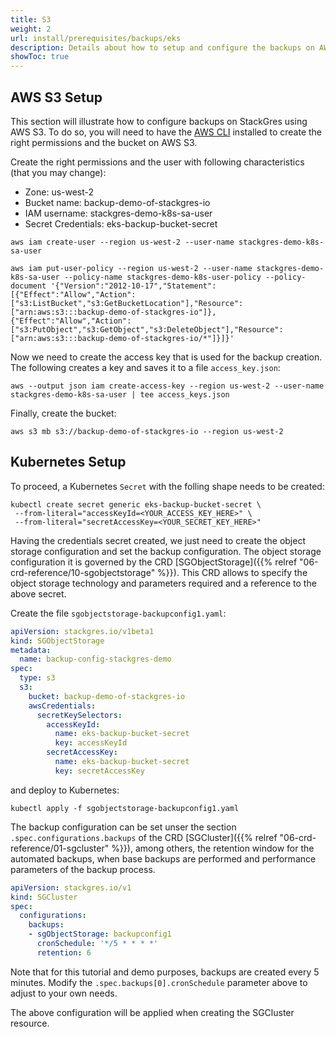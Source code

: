 ```yaml
---
title: S3
weight: 2
url: install/prerequisites/backups/eks
description: Details about how to setup and configure the backups on AWS S3.
showToc: true
---
```


## AWS S3 Setup

This section will illustrate how to configure backups on StackGres using AWS S3.
To do so, you will need to have the [AWS CLI](https://aws.amazon.com/cli) installed to create the right permissions and the bucket on AWS S3.


Create the right permissions and the user with following characteristics (that you may change):

* Zone: us-west-2
* Bucket name: backup-demo-of-stackgres-io
* IAM username: stackgres-demo-k8s-sa-user
* Secret Credentials: eks-backup-bucket-secret

```
aws iam create-user --region us-west-2 --user-name stackgres-demo-k8s-sa-user
```
```
aws iam put-user-policy --region us-west-2 --user-name stackgres-demo-k8s-sa-user --policy-name stackgres-demo-k8s-user-policy --policy-document '{"Version":"2012-10-17","Statement":[{"Effect":"Allow","Action":["s3:ListBucket","s3:GetBucketLocation"],"Resource":["arn:aws:s3:::backup-demo-of-stackgres-io"]},{"Effect":"Allow","Action":["s3:PutObject","s3:GetObject","s3:DeleteObject"],"Resource":["arn:aws:s3:::backup-demo-of-stackgres-io/*"]}]}'
```

Now we need to create the access key that is used for the backup creation.
The following creates a key and saves it to a file `access_key.json`:

```
aws --output json iam create-access-key --region us-west-2 --user-name stackgres-demo-k8s-sa-user | tee access_keys.json
```

Finally, create the bucket:

```
aws s3 mb s3://backup-demo-of-stackgres-io --region us-west-2
```

## Kubernetes Setup

To proceed, a Kubernetes `Secret` with the folling shape needs to be created:

```
kubectl create secret generic eks-backup-bucket-secret \
 --from-literal="accessKeyId=<YOUR_ACCESS_KEY_HERE>" \
 --from-literal="secretAccessKey=<YOUR_SECRET_KEY_HERE>"
```

Having the credentials secret created, we just need to create the object storage configuration and set the backup configuration.
 The object storage configuration it is governed by the CRD
 [SGObjectStorage]({{% relref "06-crd-reference/10-sgobjectstorage" %}}). This CRD allows to specify the object storage technology
 and parameters required and a reference to the above secret.

Create the file `sgobjectstorage-backupconfig1.yaml`:

```yaml
apiVersion: stackgres.io/v1beta1
kind: SGObjectStorage
metadata:
  name: backup-config-stackgres-demo
spec:
  type: s3
  s3:
    bucket: backup-demo-of-stackgres-io
    awsCredentials:
      secretKeySelectors:
        accessKeyId:
          name: eks-backup-bucket-secret
          key: accessKeyId
        secretAccessKey:
          name: eks-backup-bucket-secret
          key: secretAccessKey
```

and deploy to Kubernetes:

```
kubectl apply -f sgobjectstorage-backupconfig1.yaml
```

The backup configuration can be set unser the section `.spec.configurations.backups` of the CRD
 [SGCluster]({{% relref "06-crd-reference/01-sgcluster" %}}), among others, the retention window for the automated backups,
 when base backups are performed and performance parameters of the backup process.

```yaml
apiVersion: stackgres.io/v1
kind: SGCluster
spec:
  configurations:
    backups:
    - sgObjectStorage: backupconfig1
      cronSchedule: '*/5 * * * *'
      retention: 6
```

Note that for this tutorial and demo purposes, backups are created every 5 minutes. Modify the
`.spec.backups[0].cronSchedule` parameter above to adjust to your own needs.

The above configuration will be applied when creating the SGCluster resource.

